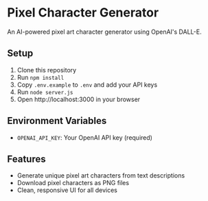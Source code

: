 # Pixel Character Generator

An AI-powered pixel art character generator using OpenAI's DALL-E.

## Setup

1. Clone this repository
2. Run `npm install`
3. Copy `.env.example` to `.env` and add your API keys
4. Run `node server.js`
5. Open http://localhost:3000 in your browser

## Environment Variables

- `OPENAI_API_KEY`: Your OpenAI API key (required)

## Features

- Generate unique pixel art characters from text descriptions
- Download pixel characters as PNG files
- Clean, responsive UI for all devices
